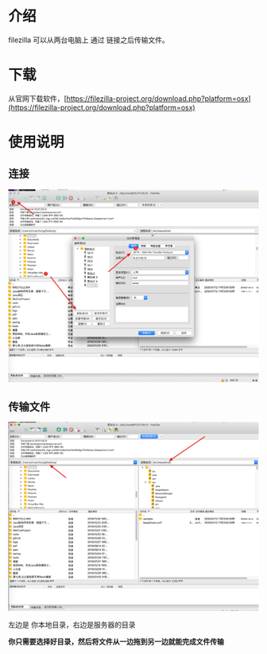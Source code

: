 # 介绍

filezilla 可以从两台电脑上 通过 链接之后传输文件。

# 下载

从官网下载软件，[https://filezilla-project.org/download.php?platform=osx](https://filezilla-project.org/download.php?platform=osx)

# 使用说明

## 连接



![](img/Xnip2020-01-12_19-17-19.jpg)



## 传输文件

![](img/Xnip2020-01-12_19-18-34.jpg)

左边是 你本地目录，右边是服务器的目录



**你只需要选择好目录，然后将文件从一边拖到另一边就能完成文件传输**